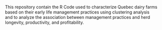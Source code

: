 This repository contain the R Code used to characterize Quebec dairy farms based on their early life management practices using clustering analysis and to analyze the association between management practices and herd longevity, productivity, and profitability.
